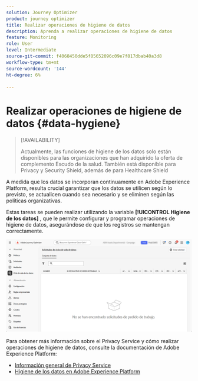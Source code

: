 ```yaml
---
solution: Journey Optimizer
product: journey optimizer
title: Realizar operaciones de higiene de datos
description: Aprenda a realizar operaciones de higiene de datos
feature: Monitoring
role: User
level: Intermediate
source-git-commit: f4068450dde5f85652096c09e7f817dbab40a3d8
workflow-type: tm+mt
source-wordcount: '144'
ht-degree: 6%

---
```


# Realizar operaciones de higiene de datos {#data-hygiene}

>[!AVAILABILITY]
>
>Actualmente, las funciones de higiene de los datos solo están disponibles para las organizaciones que han adquirido la oferta de complemento Escudo de la salud. También está disponible para Privacy y Security Shield, además de para Healthcare Shield


A medida que los datos se incorporan continuamente en Adobe Experience Platform, resulta crucial garantizar que los datos se utilicen según lo previsto, se actualicen cuando sea necesario y se eliminen según las políticas organizativas.

Estas tareas se pueden realizar utilizando la variable **[!UICONTROL Higiene de los datos]** , que le permite configurar y programar operaciones de higiene de datos, asegurándose de que los registros se mantengan correctamente.

![](assets/data-hygiene.png)

Para obtener más información sobre el Privacy Service y cómo realizar operaciones de higiene de datos, consulte la documentación de Adobe Experience Platform:

* [Información general de Privacy Service](https://experienceleague.adobe.com/docs/experience-platform/privacy/home.html?lang=es)
* [Higiene de los datos en Adobe Experience Platform](https://experienceleague.adobe.com/docs/experience-platform/hygiene/home.html?lang=en)
